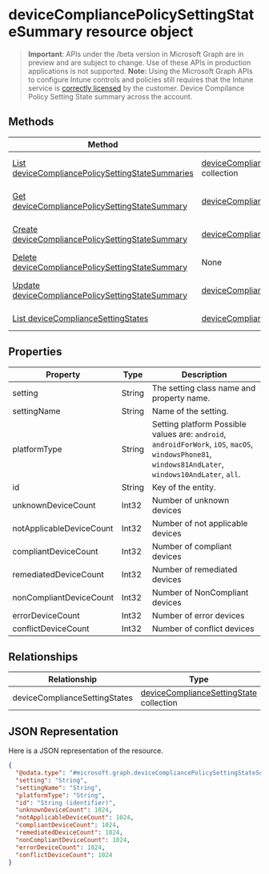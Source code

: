 # deviceCompliancePolicySettingStateSummary resource object
> **Important**: APIs under the /beta version in Microsoft Graph are in preview and are subject to change. Use of these APIs in production applications is not supported.
> **Note:** Using the Microsoft Graph APIs to configure Intune controls and policies still requires that the Intune service is [correctly licensed](https://go.microsoft.com/fwlink/?linkid=839381) by the customer.
Device Compilance Policy Setting State summary across the account.
## Methods
|Method|Return Type|Description|
|---|---|---|
|[List deviceCompliancePolicySettingStateSummaries](../api/intune_deviceconfig_devicecompliancepolicysettingstatesummary_list.md)|[deviceCompliancePolicySettingStateSummary](../resources/intune_deviceconfig_devicecompliancepolicysettingstatesummary.md) collection|List properties and relationships of the [deviceCompliancePolicySettingStateSummary](../resources/intune_deviceconfig_devicecompliancepolicysettingstatesummary.md) objects.|
|[Get deviceCompliancePolicySettingStateSummary](../api/intune_deviceconfig_devicecompliancepolicysettingstatesummary_get.md)|[deviceCompliancePolicySettingStateSummary](../resources/intune_deviceconfig_devicecompliancepolicysettingstatesummary.md)|Read properties and relationships of the [deviceCompliancePolicySettingStateSummary](../resources/intune_deviceconfig_devicecompliancepolicysettingstatesummary.md) object.|
|[Create deviceCompliancePolicySettingStateSummary](../api/intune_deviceconfig_devicecompliancepolicysettingstatesummary_create.md)|[deviceCompliancePolicySettingStateSummary](../resources/intune_deviceconfig_devicecompliancepolicysettingstatesummary.md)|Create a new [deviceCompliancePolicySettingStateSummary](../resources/intune_deviceconfig_devicecompliancepolicysettingstatesummary.md) object.|
|[Delete deviceCompliancePolicySettingStateSummary](../api/intune_deviceconfig_devicecompliancepolicysettingstatesummary_delete.md)|None|Deletes a [deviceCompliancePolicySettingStateSummary](../resources/intune_deviceconfig_devicecompliancepolicysettingstatesummary.md).|
|[Update deviceCompliancePolicySettingStateSummary](../api/intune_deviceconfig_devicecompliancepolicysettingstatesummary_update.md)|[deviceCompliancePolicySettingStateSummary](../resources/intune_deviceconfig_devicecompliancepolicysettingstatesummary.md)|Update the properties of a [deviceCompliancePolicySettingStateSummary](../resources/intune_deviceconfig_devicecompliancepolicysettingstatesummary.md) object.|
|[List deviceComplianceSettingStates](../api/intune_deviceconfig_devicecompliancesettingstate_list.md)|[deviceComplianceSettingState](../resources/intune_deviceconfig_devicecompliancesettingstate.md) collection|List properties and relationships of the [deviceComplianceSettingState](../resources/intune_deviceconfig_devicecompliancesettingstate.md) objects.|
## Properties
|Property|Type|Description|
|---|---|---|
|setting|String|The setting class name and property name.|
|settingName|String|Name of the setting.|
|platformType|String|Setting platform Possible values are: `android`, `androidForWork`, `iOS`, `macOS`, `windowsPhone81`, `windows81AndLater`, `windows10AndLater`, `all`.|
|id|String|Key of the entity.|
|unknownDeviceCount|Int32|Number of unknown devices|
|notApplicableDeviceCount|Int32|Number of not applicable devices|
|compliantDeviceCount|Int32|Number of compliant devices|
|remediatedDeviceCount|Int32|Number of remediated devices|
|nonCompliantDeviceCount|Int32|Number of NonCompliant devices|
|errorDeviceCount|Int32|Number of error devices|
|conflictDeviceCount|Int32|Number of conflict devices|
## Relationships
|Relationship|Type|Description|
|---|---|---|
|deviceComplianceSettingStates|[deviceComplianceSettingState](../resources/intune_deviceconfig_devicecompliancesettingstate.md) collection|Not yet documented|
## JSON Representation
Here is a JSON representation of the resource.
<!-- {
  "blockType": "resource",
  "keyProperty": "id",
  "@odata.type": "microsoft.graph.deviceCompliancePolicySettingStateSummary"
}
-->
```json
{
  "@odata.type": "#microsoft.graph.deviceCompliancePolicySettingStateSummary",
  "setting": "String",
  "settingName": "String",
  "platformType": "String",
  "id": "String (identifier)",
  "unknownDeviceCount": 1024,
  "notApplicableDeviceCount": 1024,
  "compliantDeviceCount": 1024,
  "remediatedDeviceCount": 1024,
  "nonCompliantDeviceCount": 1024,
  "errorDeviceCount": 1024,
  "conflictDeviceCount": 1024
}
```
